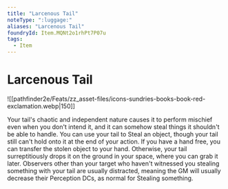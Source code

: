 ```yaml
---
title: "Larcenous Tail"
noteType: ":luggage:"
aliases: "Larcenous Tail"
foundryId: Item.MQNt2o1rhPt7P07u
tags:
  - Item
---
```


# Larcenous Tail
![[pathfinder2e/Feats/zz_asset-files/icons-sundries-books-book-red-exclamation.webp|150]]

Your tail's chaotic and independent nature causes it to perform mischief even when you don't intend it, and it can somehow steal things it shouldn't be able to handle. You can use your tail to Steal an object, though your tail still can't hold onto it at the end of your action. If you have a hand free, you can transfer the stolen object to your hand. Otherwise, your tail surreptitiously drops it on the ground in your space, where you can grab it later. Observers other than your target who haven't witnessed you stealing something with your tail are usually distracted, meaning the GM will usually decrease their Perception DCs, as normal for Stealing something.
